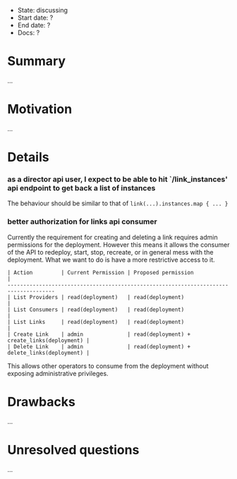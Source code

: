 - State: discussing
- Start date: ?
- End date: ?
- Docs: ?

# Summary

...

# Motivation

...

# Details

### as a director api user, I expect to be able to hit `/link_instances' api endpoint to get back a list of instances

The behaviour should be similar to that of `link(...).instances.map { ... }`

### better authorization for links api consumer

Currently the requirement for creating and deleting a link requires admin permissions for the deployment. However this means it allows the consumer of the API to redeploy, start, stop, recreate, or in general mess with the deployment. What we want to do is have a more restrictive access to it. 

```
| Action         | Current Permission | Proposed permission                         |
-------------------------------------------------------------------------------------
| List Providers | read(deployment)   | read(deployment)                            |
| List Consumers | read(deployment)   | read(deployment)                            |
| List Links     | read(deployment)   | read(deployment)                            |
| Create Link    | admin              | read(deployment) + create_links(deployment) |
| Delete Link    | admin              | read(deployment) + delete_links(deployment) |
```

This allows other operators to consume from the deployment without exposing administrative privileges.

# Drawbacks

...

# Unresolved questions

...
